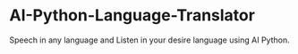 # AI-Python-Language-Translator
Speech in any language and Listen in your desire language using AI Python.
